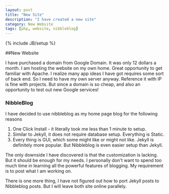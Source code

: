 ```yaml
---
layout: post
title: "New Site"
description: "I have created a new site"
category: New Website
tags: [php, website, nibbleblog]
---
```

{% include JB/setup %}

##New Website

I have purchased a domain from Google Domain. It was only 12 dollars a month. I am hosting the website on my own home. Great opportunity to get familiar with Apache. I realize many app ideas I have got requires some sort of back end. So I need to have my own server anyway. Reference it with IP is fine with projects. But since a domain is so cheap, and also an opportunity to test out new Google services!



### NibbleBlog
I have decided to use nibbleblog as my home page blog for the following reasons
1. One Click Install - it literally took me less than 1 minute to setup.
2. Similar to Jekyll, it does not require database setup. Everything is Static.
3. Every thing is GUI, which some might like or might not like. Jekyll is definitely more popular. But Nibbleblog is even easier setup than Jekyll.


The only downside I have discovered is that the customization is lacking. But it should be enough for my needs. I personally don't want to spend too much time in learning all the powerful features of blogging. My requirement is to post what I am working on. 


There is one more thing, I have not figured out how to port Jekyll posts to Nibbleblog posts. But I will leave both site online parallely. 
